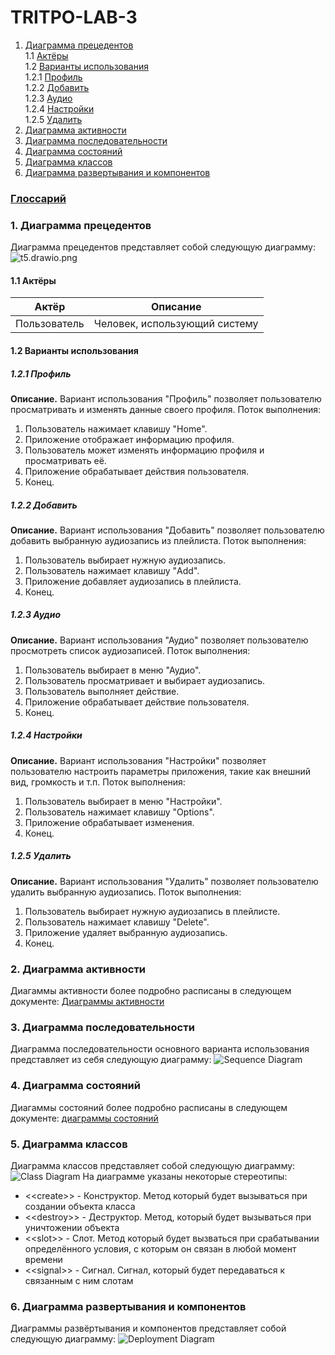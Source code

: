 # TRITPO-LAB-3
1. [Диаграмма прецедентов](#1)<br>
1.1 [Актёры](#1.1)<br>
1.2 [Варианты использования](#1.2)<br>
1.2.1 [Профиль](#1.2.1)<br>
1.2.2 [Добавить](#1.2.2)<br>
1.2.3 [Аудио](#1.2.3)<br>
1.2.4 [Настройки](#1.2.4)<br>
1.2.5 [Удалить](#1.2.5)<br>
2. [Диаграмма активности](#2)
3. [Диаграмма последовательности](#3)
4. [Диаграмма состояний](#4)
5. [Диаграмма классов](#5)
6. [Диаграмма развертывания и компонентов](#6)

### [Глоссарий](https://github.com/steppbol/B-Player/blob/master/documentation/Glossary.md)

### 1. Диаграмма прецедентов<a name="1"></a>
Диаграмма прецедентов представляет собой следующую диаграмму: 
![t5.drawio.png](https://github.com/stptpv/Technical-task/blob/main/t5.drawio.png)
#### 1.1 Актёры<a name="1.1"></a>
Актёр | Описание
--- | ---
Пользователь|Человек, использующий систему

#### 1.2 Варианты использования<a name="1.2"></a>
##### 1.2.1 Профиль<a name="1.2.1"></a>
**Описание.** Вариант использования "Профиль" позволяет пользователю просматривать и изменять данные своего профиля.
Поток выполнения:
1. Пользователь нажимает клавишу "Home".
2. Приложение отображает информацию профиля.
3. Пользователь может изменять информацию профиля и просматривать её.
4. Приложение обрабатывает действия пользователя.
5. Конец.
##### 1.2.2 Добавить<a name="1.2.2"></a>
**Описание.** Вариант использования "Добавить" позволяет пользователю добавить выбранную аудиозапись из плейлиста.
Поток выполнения:
1. Пользователь выбирает нужную аудиозапись.
2. Пользователь нажимает клавишу "Add".
3. Приложение добавляет аудиозапись в плейлиста.
4. Конец.
##### 1.2.3 Аудио<a name="1.2.3"></a>
**Описание.** Вариант использования "Аудио" позволяет пользователю просмотреть список аудиозаписей.
Поток выполнения:
1. Пользователь выбирает в меню "Аудио".
2. Пользователь просматривает и выбирает аудиозапись.
3. Пользователь выполняет действие.
4. Приложение обрабатывает действие пользователя.
5. Конец.
##### 1.2.4 Настройки<a name="1.2.4"></a>
**Описание.** Вариант использования "Настройки" позволяет пользователю настроить параметры приложения, такие как внешний вид, громкость и т.п.
Поток выполнения:
1. Пользователь выбирает в меню "Настройки".
2. Пользователь нажимает клавишу "Options".
3. Приложение обрабатывает изменения.
4. Конец.
##### 1.2.5 Удалить<a name="1.2.5"></a>
**Описание.** Вариант использования "Удалить" позволяет пользователю удалить выбранную аудиозапись.
Поток выполнения:
1. Пользователь выбирает нужную аудиозапись в плейлисте.
2. Пользователь нажимает клавишу "Delete".
3. Приложение удаляет выбранную аудиозапись.
4. Конец.

### 2. Диаграмма активности<a name="2"></a>
Диагаммы активности более подробно расписаны в следующем документе: [Диаграммы активности](https://github.com/stptpv/Technical-task/blob/main/Activity%20diagram.md)

### 3. Диаграмма последовательности<a name="3"></a>
Диаграмма последовательности основного варианта использования представляет из себя следующую диаграмму:
![Sequence Diagram](https://raw.githubusercontent.com/steppbol/B-Player/master/documentation/uml-diagrams/Sequence/SequenceDiagram.png)

### 4. Диаграмма состояний<a name="4"></a>
Диагаммы состояний более подробно расписаны в следующем документе: [диаграммы состояний](https://github.com/steppbol/B-Player/blob/master/documentation/uml-diagrams/State/README.md)

### 5. Диаграмма классов<a name="5"></a>
Диаграмма классов представляет собой следующую диаграмму: 
![Class Diagram](https://raw.githubusercontent.com/steppbol/B-Player/master/documentation/uml-diagrams/Class/ClassDiagram.png)
На диаграмме указаны некоторые стереотипы:
* \<\<create\>\> - Конструктор. Метод который будет вызываться при создании объекта класса
* \<\<destroy\>\> - Деструктор. Метод, который будет вызываться при уничтожении объекта
* \<\<slot\>\> - Слот. Метод который будет вызваться при срабатывании определённого условия, с которым он связан в любой момент времени
* \<\<signal\>\> - Сигнал. Сигнал, который будет передаваться к связанным с ним слотам

### 6. Диаграмма развертывания и компонентов<a name="6"></a>
Диаграммы развёртывания и компонентов представляет собой следующую диаграмму: 
![Deployment Diagram](https://raw.githubusercontent.com/steppbol/B-Player/master/documentation/uml-diagrams/Deployment%20Component/Deployment.png)
